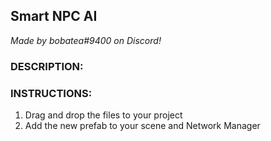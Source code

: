 ## Smart NPC AI

*Made by bobatea#9400 on Discord!*

### DESCRIPTION:



### INSTRUCTIONS: 

1. Drag and drop the files to your project
2. Add the new prefab to your scene and Network Manager
